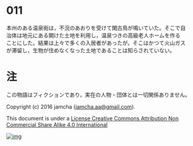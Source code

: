 # 011

本州のある温泉街は，不況のあおりを受けて閑古鳥が鳴いていた。そこで自  
治体は地元にある開けた土地を利用し，温泉つきの高級老人ホームを作る  
ことにした。結果は上々で多くの入居者があったが，そこはかつて火山ガス  
が滞留し，生物が住めなくなった土地であることは知らされていない。  

# 注

この物語はフィクションであり，実在の人物・団体とは一切関係ありません。  

Copyright (c) 2016 jamcha (jamcha.aa@gmail.com).  

This document is under a [License Creative Commons Attribution Non Commercial Share Alike 4.0 International](http://creativecommons.org/licenses/by-nc-sa/4.0/deed)  

[![img](http://i.creativecommons.org/l/by-nc-sa/3.0/80x15.png)](http://creativecommons.org/licenses/by-nc-sa/4.0/deed)

